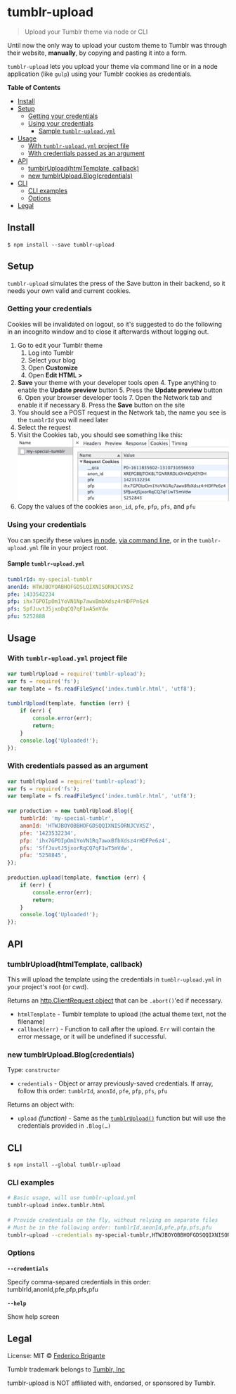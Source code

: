 # tumblr-upload 

> Upload your Tumblr theme via node or CLI

Until now the only way to upload your custom theme to Tumblr was through their website, **manually**, by copying and pasting it into a form.

`tumblr-upload` lets you upload your theme via command line or in a node application (like `gulp`) using your Tumblr cookies as credentials.

<!-- START doctoc generated TOC please keep comment here to allow auto update -->
<!-- DON'T EDIT THIS SECTION, INSTEAD RE-RUN doctoc TO UPDATE -->
**Table of Contents**

- [Install](#install)
- [Setup](#setup)
  - [Getting your credentials](#getting-your-credentials)
  - [Using your credentials](#using-your-credentials)
    - [Sample `tumblr-upload.yml`](#sample-tumblr-uploadyml)
- [Usage](#usage)
  - [With `tumblr-upload.yml` project file](#with-tumblr-uploadyml-project-file)
  - [With credentials passed as an argument](#with-credentials-passed-as-an-argument)
- [API](#api)
  - [tumblrUpload(htmlTemplate, callback)](#tumblruploadhtmltemplate-callback)
  - [new tumblrUpload.Blog(credentials)](#new-tumblruploadblogcredentials)
- [CLI](#cli)
  - [CLI examples](#cli-examples)
  - [Options](#options)
- [Legal](#legal)

<!-- END doctoc generated TOC please keep comment here to allow auto update -->


## Install

```
$ npm install --save tumblr-upload
```

## Setup

`tumblr-upload` simulates the press of the Save button in their backend, so it needs your own valid and current cookies.

### Getting your credentials

Cookies will be invalidated on logout, so it's suggested to do the following in an incognito window and to close it afterwards without logging out.

1. Go to edit your Tumblr theme
	1. Log into Tumblr
	2. Select your blog
	3. Open **Customize**
	3. Open **Edit HTML >**
2. **Save** your theme with your developer tools open
	4. Type anything to enable the **Update preview** button
	5. Press the **Update preview** button
	6. Open your browser developer tools
	7. Open the Network tab and enable it if necessary
	8. Press the **Save** button on the site
3. You should see a POST request in the Network tab, the name you see is the `tumblrId` you will need later
4. Select the request
5. Visit the Cookies tab, you should see something like this: 
  ![Network tab, cookies view](media/cookies.png)
6. Copy the values of the cookies `anon_id`, `pfe`, `pfp`, `pfs`, and `pfu`

### Using your credentials

You can specify these values [in node](#with-credentials-passed-as-an-argument), [via command line](#cli-examples), or in the `tumblr-upload.yml` file in your project root.

#### Sample `tumblr-upload.yml`

```yml
tumblrId: my-special-tumblr
anonId: HTWJBOYOABHOFGDSLQIXNISORNJCVXSZ
pfe: 1433542234
pfp: ihx7GPOIpOm1YoVN1Np7awxBmbXdsz4rHDFPn6z4
pfs: SpfJuvtJ5jxoDqCQ7qF1wA5mVdw
pfu: 5252888
```


## Usage

### With `tumblr-upload.yml` project file

```js
var tumblrUpload = require('tumblr-upload');
var fs = require('fs');
var template = fs.readFileSync('index.tumblr.html', 'utf8');

tumblrUpload(template, function (err) {
	if (err) {
		console.error(err);
		return;
	}
	console.log('Uploaded!');
});
```

### With credentials passed as an argument

```js
var tumblrUpload = require('tumblr-upload');
var fs = require('fs');
var template = fs.readFileSync('index.tumblr.html', 'utf8');

var production = new tumblrUpload.Blog({
	tumblrId: 'my-special-tumblr',
	anonId: 'HTWJBOYOBBHOFGDSQQIXNISORNJCVXSZ',
	pfe: '1423532234',
	pfp: 'ihx7GPOIpOm1YoVN1Rq7awxBfbXdsz4rHDFPe6z4',
	pfs: 'SffJuvtJ5jxorRqCQ7qF1wT5mVdw',
	pfu: '5258845',
});

production.upload(template, function (err) {
	if (err) {
		console.error(err);
		return;
	}
	console.log('Uploaded!');
});
```


## API


### tumblrUpload(htmlTemplate, callback)

This will upload the template using the credentials in `tumblr-upload.yml` in your project's root (or cwd).

Returns an [http.ClientRequest object](https://nodejs.org/api/http.html#http_class_http_clientrequest) that can be `.abort()`'ed if necessary.

- `htmlTemplate` - Tumblr template to upload (the actual theme text, not the filename)
- `callback(err)` - Function to call after the upload. `Err` will contain the error message, or it will be undefined if successful.

### new tumblrUpload.Blog(credentials)

Type: `constructor`

- `credentials` - Object or array previously-saved credentials. If array, follow this order: `tumblrId`, `anonId`, `pfe`, `pfp`, `pfs`, `pfu`

Returns an object with:

* `upload` *(function)* - Same as the [`tumblrUpload()`](#tumblruploadhtmltemplate-callback) function but will use the credentials provided in `.Blog(…)`


## CLI

```
$ npm install --global tumblr-upload
```

### CLI examples

```sh
# Basic usage, will use tumblr-upload.yml
tumblr-upload index.tumblr.html

# Provide credentials on the fly, without relying on separate files
# Must be in the following order: tumblrId,anonId,pfe,pfp,pfs,pfu
tumblr-upload --credentials my-special-tumblr,HTWJBOYOBBHOFGDSQQIXNISORNJCVXSZ,1423532234,ihx7GPOIpOm1YoVN1Rq7awxBfbXdsz4rHDFPe6z4,SffJuvtJ5jxorRqCQ7qF1wT5mVdw,5258845 index.tumblr.html
```

### Options

**`--credentials`**

Specify comma-separed credentials in this order: tumblrId,anonId,pfe,pfp,pfs,pfu

**`--help`**

Show help screen

## Legal

License: MIT © [Federico Brigante](https://twitter.com/bfred_it)

Tumblr trademark belongs to [Tumblr, Inc](https://www.tumblr.com/)

tumblr-upload is NOT affiliated with, endorsed, or sponsored by Tumblr.

